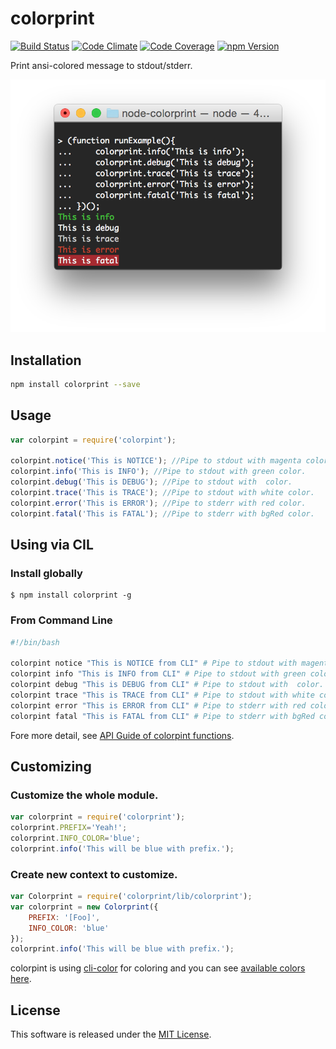 colorprint
==========

<!-- Badge Start -->
<a name="badges"></a>

[![Build Status][bd_travis_shield_url]][bd_travis_url]
[![Code Climate][bd_codeclimate_shield_url]][bd_codeclimate_url]
[![Code Coverage][bd_codeclimate_coverage_shield_url]][bd_codeclimate_url]
[![npm Version][bd_npm_shield_url]][bd_npm_url]

[bd_repo_url]: https://github.com/okunishinishi/node-colorprint.git
[bd_travis_url]: http://travis-ci.org/okunishinishi/node-colorprint.git
[bd_travis_shield_url]: http://img.shields.io/travis/okunishinishi/node-colorprint.git.svg?style=flat
[bd_license_url]: https://github.com/okunishinishi/node-colorprint.git/blob/master/LICENSE
[bd_codeclimate_url]: http://codeclimate.com/github/okunishinishi/node-colorprint.git
[bd_codeclimate_shield_url]: http://img.shields.io/codeclimate/github/okunishinishi/node-colorprint.git.svg?style=flat
[bd_codeclimate_coverage_shield_url]: http://img.shields.io/codeclimate/coverage/github/okunishinishi/node-colorprint.git.svg?style=flat
[bd_gemnasium_url]: https://gemnasium.com/okunishinishi/node-colorprint.git
[bd_gemnasium_shield_url]: https://gemnasium.com/okunishinishi/node-colorprint.git.svg
[bd_npm_url]: http://www.npmjs.org/package/colorprint
[bd_npm_shield_url]: http://img.shields.io/npm/v/colorprint.svg?style=flat
[bd_bower_badge_url]: https://img.shields.io/bower/v/colorprint.svg?style=flat

<!-- Badge End -->


<!-- Description Start -->
<a name="description"></a>

Print ansi-colored message to stdout/stderr.

<!-- Description End -->


<!-- Overview Start -->
<a name="overview"></a>
<img src="assets/images/screenshot.png"/>

<!-- Overview End -->


<!-- Sections Start -->
<a name="sections"></a>

<!-- Section from "doc/readme/01.Installation.md.hbs" Start -->

<a name="section-doc-readme-01-installation-md"></a>
Installation
-----

```bash
npm install colorprint --save
```

<!-- Section from "doc/readme/01.Installation.md.hbs" End -->

<!-- Section from "doc/readme/02-Usage.md.hbs" Start -->

<a name="section-doc-readme-02-usage-md"></a>
Usage
-------

```javascript
var colorpint = require('colorpint');

colorpint.notice('This is NOTICE'); //Pipe to stdout with magenta color.
colorpint.info('This is INFO'); //Pipe to stdout with green color.
colorpint.debug('This is DEBUG'); //Pipe to stdout with  color.
colorpint.trace('This is TRACE'); //Pipe to stdout with white color.
colorpint.error('This is ERROR'); //Pipe to stderr with red color.
colorpint.fatal('This is FATAL'); //Pipe to stderr with bgRed color.

```

<!-- Section from "doc/readme/02-Usage.md.hbs" End -->

<!-- Section from "doc/readme/03-CLI.md.hbs" Start -->

<a name="section-doc-readme-03-c-l-i-md"></a>
Using via CIL
-------

### Install globally

```
$ npm install colorprint -g
```


### From Command Line

```bash
#!/bin/bash

colorpint notice "This is NOTICE from CLI" # Pipe to stdout with magenta color.
colorpint info "This is INFO from CLI" # Pipe to stdout with green color.
colorpint debug "This is DEBUG from CLI" # Pipe to stdout with  color.
colorpint trace "This is TRACE from CLI" # Pipe to stdout with white color.
colorpint error "This is ERROR from CLI" # Pipe to stderr with red color.
colorpint fatal "This is FATAL from CLI" # Pipe to stderr with bgRed color.


```

Fore more detail, see [API Guide of colorpint functions](http://okunishinishi.github.io/node-colorprint/apiguide/module-colorprint_lib.html).



<!-- Section from "doc/readme/03-CLI.md.hbs" End -->

<!-- Section from "doc/readme/04-Customizing.md.hbs" Start -->

<a name="section-doc-readme-04-customizing-md"></a>
Customizing
--------

### Customize the whole module.

```javascript
var colorprint = require('colorprint');
colorprint.PREFIX='Yeah!';
colorprint.INFO_COLOR='blue';
colorprint.info('This will be blue with prefix.');

```

### Create new context to customize.

```javascript
var Colorprint = require('colorprint/lib/colorprint');
var colorprint = new Colorprint({
    PREFIX: '[Foo]',
    INFO_COLOR: 'blue'
});
colorprint.info('This will be blue with prefix.');


```

colorpint is using [cli-color](https://github.com/medikoo/cli-color) for coloring and you can see [available colors here](https://github.com/medikoo/cli-color#colors).

<!-- Section from "doc/readme/04-Customizing.md.hbs" End -->


<!-- Sections Start -->


<!-- LICENSE Start -->
<a name="license"></a>

License
-------
This software is released under the [MIT License](https://github.com/okunishinishi/node-colorprint.git/blob/master/LICENSE).

<!-- LICENSE End -->


